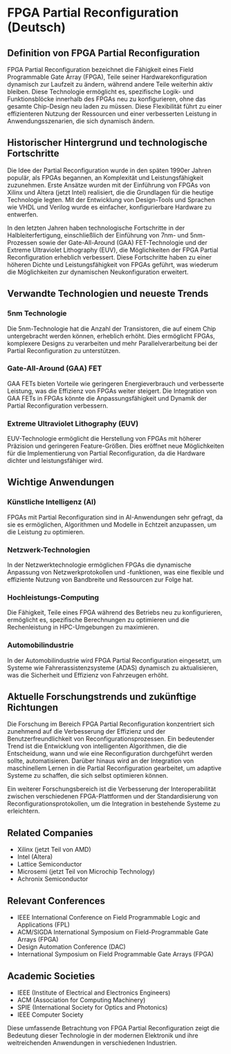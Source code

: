 # FPGA Partial Reconfiguration (Deutsch)

## Definition von FPGA Partial Reconfiguration

FPGA Partial Reconfiguration bezeichnet die Fähigkeit eines Field Programmable Gate Array (FPGA), Teile seiner Hardwarekonfiguration dynamisch zur Laufzeit zu ändern, während andere Teile weiterhin aktiv bleiben. Diese Technologie ermöglicht es, spezifische Logik- und Funktionsblöcke innerhalb des FPGAs neu zu konfigurieren, ohne das gesamte Chip-Design neu laden zu müssen. Diese Flexibilität führt zu einer effizienteren Nutzung der Ressourcen und einer verbesserten Leistung in Anwendungsszenarien, die sich dynamisch ändern.

## Historischer Hintergrund und technologische Fortschritte

Die Idee der Partial Reconfiguration wurde in den späten 1990er Jahren populär, als FPGAs begannen, an Komplexität und Leistungsfähigkeit zuzunehmen. Erste Ansätze wurden mit der Einführung von FPGAs von Xilinx und Altera (jetzt Intel) realisiert, die die Grundlagen für die heutige Technologie legten. Mit der Entwicklung von Design-Tools und Sprachen wie VHDL und Verilog wurde es einfacher, konfigurierbare Hardware zu entwerfen.

In den letzten Jahren haben technologische Fortschritte in der Halbleiterfertigung, einschließlich der Einführung von 7nm- und 5nm-Prozessen sowie der Gate-All-Around (GAA) FET-Technologie und der Extreme Ultraviolet Lithography (EUV), die Möglichkeiten der FPGA Partial Reconfiguration erheblich verbessert. Diese Fortschritte haben zu einer höheren Dichte und Leistungsfähigkeit von FPGAs geführt, was wiederum die Möglichkeiten zur dynamischen Neukonfiguration erweitert.

## Verwandte Technologien und neueste Trends

### 5nm Technologie

Die 5nm-Technologie hat die Anzahl der Transistoren, die auf einem Chip untergebracht werden können, erheblich erhöht. Dies ermöglicht FPGAs, komplexere Designs zu verarbeiten und mehr Parallelverarbeitung bei der Partial Reconfiguration zu unterstützen. 

### Gate-All-Around (GAA) FET

GAA FETs bieten Vorteile wie geringeren Energieverbrauch und verbesserte Leistung, was die Effizienz von FPGAs weiter steigert. Die Integration von GAA FETs in FPGAs könnte die Anpassungsfähigkeit und Dynamik der Partial Reconfiguration verbessern.

### Extreme Ultraviolet Lithography (EUV)

EUV-Technologie ermöglicht die Herstellung von FPGAs mit höherer Präzision und geringeren Feature-Größen. Dies eröffnet neue Möglichkeiten für die Implementierung von Partial Reconfiguration, da die Hardware dichter und leistungsfähiger wird.

## Wichtige Anwendungen

### Künstliche Intelligenz (AI)

FPGAs mit Partial Reconfiguration sind in AI-Anwendungen sehr gefragt, da sie es ermöglichen, Algorithmen und Modelle in Echtzeit anzupassen, um die Leistung zu optimieren.

### Netzwerk-Technologien

In der Netzwerktechnologie ermöglichen FPGAs die dynamische Anpassung von Netzwerkprotokollen und -funktionen, was eine flexible und effiziente Nutzung von Bandbreite und Ressourcen zur Folge hat.

### Hochleistungs-Computing

Die Fähigkeit, Teile eines FPGA während des Betriebs neu zu konfigurieren, ermöglicht es, spezifische Berechnungen zu optimieren und die Rechenleistung in HPC-Umgebungen zu maximieren.

### Automobilindustrie

In der Automobilindustrie wird FPGA Partial Reconfiguration eingesetzt, um Systeme wie Fahrerassistenzsysteme (ADAS) dynamisch zu aktualisieren, was die Sicherheit und Effizienz von Fahrzeugen erhöht.

## Aktuelle Forschungstrends und zukünftige Richtungen

Die Forschung im Bereich FPGA Partial Reconfiguration konzentriert sich zunehmend auf die Verbesserung der Effizienz und der Benutzerfreundlichkeit von Reconfigurationsprozessen. Ein bedeutender Trend ist die Entwicklung von intelligenten Algorithmen, die die Entscheidung, wann und wie eine Reconfiguration durchgeführt werden sollte, automatisieren. Darüber hinaus wird an der Integration von maschinellem Lernen in die Partial Reconfiguration gearbeitet, um adaptive Systeme zu schaffen, die sich selbst optimieren können.

Ein weiterer Forschungsbereich ist die Verbesserung der Interoperabilität zwischen verschiedenen FPGA-Plattformen und der Standardisierung von Reconfigurationsprotokollen, um die Integration in bestehende Systeme zu erleichtern. 

## Related Companies

- Xilinx (jetzt Teil von AMD)
- Intel (Altera)
- Lattice Semiconductor
- Microsemi (jetzt Teil von Microchip Technology)
- Achronix Semiconductor

## Relevant Conferences

- IEEE International Conference on Field Programmable Logic and Applications (FPL)
- ACM/SIGDA International Symposium on Field-Programmable Gate Arrays (FPGA)
- Design Automation Conference (DAC)
- International Symposium on Field Programmable Gate Arrays (FPGA)

## Academic Societies

- IEEE (Institute of Electrical and Electronics Engineers)
- ACM (Association for Computing Machinery)
- SPIE (International Society for Optics and Photonics)
- IEEE Computer Society

Diese umfassende Betrachtung von FPGA Partial Reconfiguration zeigt die Bedeutung dieser Technologie in der modernen Elektronik und ihre weitreichenden Anwendungen in verschiedenen Industrien.